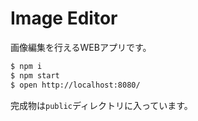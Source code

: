 # Image Editor

画像編集を行えるWEBアプリです。

```bash
$ npm i
$ npm start
$ open http://localhost:8080/
```

完成物は`public`ディレクトリに入っています。